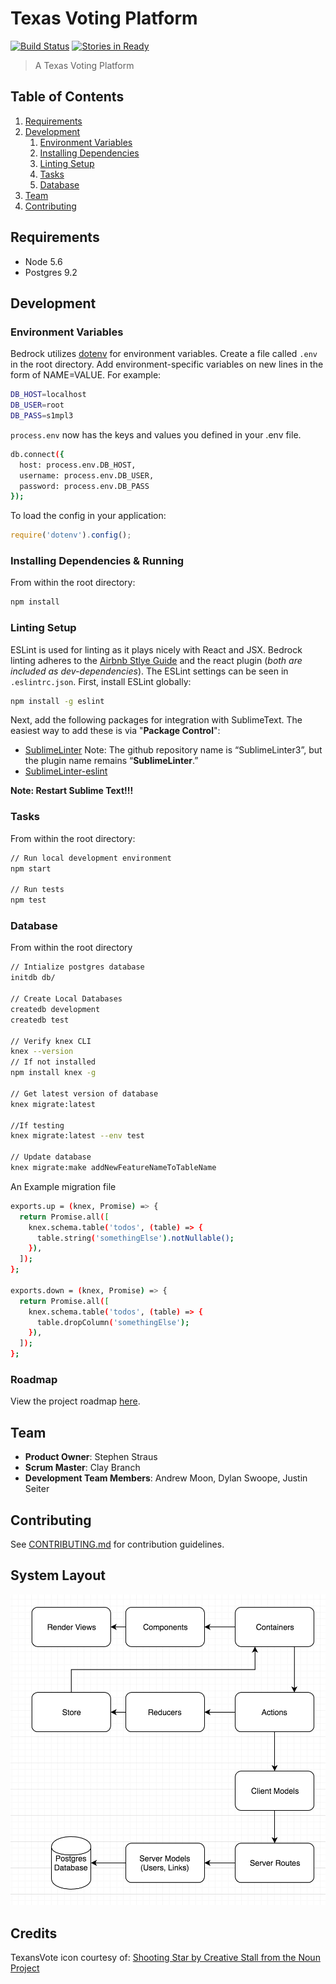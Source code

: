 # Texas Voting Platform

[![Build Status](https://travis-ci.org/regolithed/tx-voting-platform.svg?branch=master)](https://travis-ci.org/regolithed/tx-voting-platform)
[![Stories in Ready](https://badge.waffle.io/regolithed/tx-voting-platform.svg?label=ready&title=Ready)](http://waffle.io/regolithed/tx-voting-platform)

> A Texas Voting Platform

## Table of Contents

1. [Requirements](#requirements)
1. [Development](#development)
    1. [Environment Variables](#environment-variables)
    1. [Installing Dependencies](#installing-dependencies)
    1. [Linting Setup](#linting-setup)
    1. [Tasks](#tasks)
    1. [Database](#database)
1. [Team](#team)
1. [Contributing](#contributing)


## Requirements

- Node 5.6
- Postgres 9.2


## Development

### Environment Variables
Bedrock utilizes [dotenv](https://github.com/motdotla/dotenv) for environment variables. Create a file called ```.env``` in the root directory. Add environment-specific variables on new lines in the form of NAME=VALUE. For example:
```sh
DB_HOST=localhost
DB_USER=root
DB_PASS=s1mpl3
```

```process.env``` now has the keys and values you defined in your .env file.

```sh
db.connect({
  host: process.env.DB_HOST,
  username: process.env.DB_USER,
  password: process.env.DB_PASS
});
```
To load the config in your application:
```js
require('dotenv').config();
```

### Installing Dependencies & Running
From within the root directory:

```sh
npm install
```

### Linting Setup
ESLint is used for linting as it plays nicely with React and JSX. Bedrock linting adheres to the [Airbnb Stlye Guide](https://github.com/airbnb/javascript) and the react plugin (*both are included as dev-dependencies*). The ESLint settings can be seen in ```.eslintrc.json```. 
First, install ESLint globally:
```sh
npm install -g eslint
```
Next, add the following packages for integration with SublimeText. The easiest way to add these is via "**Package Control**":
- [SublimeLinter](https://github.com/SublimeLinter/SublimeLinter3) Note: The github repository name is “SublimeLinter3”, but the plugin name remains “**SublimeLinter**.”
- [SublimeLinter-eslint](https://github.com/roadhump/SublimeLinter-eslint)

**Note: Restart Sublime Text!!!**

### Tasks
From within the root directory:

```sh
// Run local development environment
npm start

// Run tests
npm test
```

### Database
From within the root directory

```sh
// Intialize postgres database
initdb db/

// Create Local Databases
createdb development
createdb test

// Verify knex CLI
knex --version
// If not installed
npm install knex -g

// Get latest version of database
knex migrate:latest

//If testing
knex migrate:latest --env test

// Update database
knex migrate:make addNewFeatureNameToTableName
```
An Example migration file

```sh
exports.up = (knex, Promise) => {
  return Promise.all([
    knex.schema.table('todos', (table) => {
      table.string('somethingElse').notNullable();
    }),
  ]);
};

exports.down = (knex, Promise) => {
  return Promise.all([
    knex.schema.table('todos', (table) => {
      table.dropColumn('somethingElse');
    }),
  ]);
};
```

### Roadmap

View the project roadmap [here](https://github.com/regolithed/react-bedrock/issues).

## Team

  - **Product Owner**: Stephen Straus
  - **Scrum Master**: Clay Branch
  - **Development Team Members**: Andrew Moon, Dylan Swoope, Justin Seiter


## Contributing

See [CONTRIBUTING.md](https://github.com/regolithed/react-bedrock/blob/master/CONTRIBUTING.md) for contribution guidelines.

## System Layout

![Alt text](public/layout.png?raw=true "System Diagram")

## Credits

TexansVote icon courtesy of: [Shooting Star by Creative Stall from the Noun Project](https://thenounproject.com/search/?q=star&i=382314)
